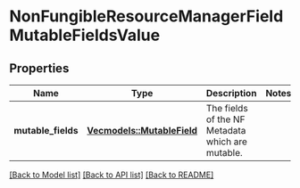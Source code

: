 # NonFungibleResourceManagerFieldMutableFieldsValue

## Properties

Name | Type | Description | Notes
------------ | ------------- | ------------- | -------------
**mutable_fields** | [**Vec<models::MutableField>**](MutableField.md) | The fields of the NF Metadata which are mutable. | 

[[Back to Model list]](../README.md#documentation-for-models) [[Back to API list]](../README.md#documentation-for-api-endpoints) [[Back to README]](../README.md)


